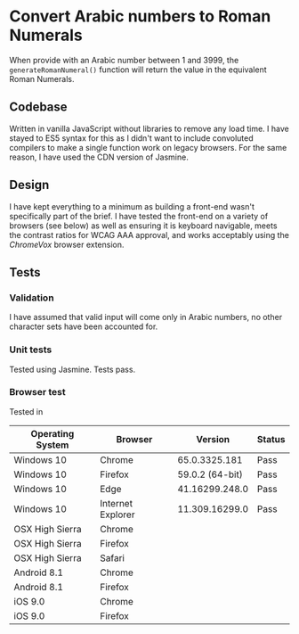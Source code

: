 # Convert Arabic numbers to Roman Numerals

When provide with an Arabic number between 1 and 3999, the `generateRomanNumeral()` function will return the value in the equivalent Roman Numerals.

## Codebase

Written in vanilla JavaScript without libraries to remove any load time.
I have stayed to ES5 syntax for this as I didn't want to include convoluted compilers to make a single function work on legacy browsers. For the same reason, I have used the CDN version of Jasmine.

## Design

I have kept everything to a minimum as building a front-end wasn't specifically part of the brief. I have tested the front-end on a variety of browsers (see below) as well as ensuring it is keyboard navigable, meets the contrast ratios for WCAG AAA approval, and works acceptably using the _ChromeVox_ browser extension.

## Tests

### Validation

I have assumed that valid input will come only in Arabic numbers, no other character sets have been accounted for.

### Unit tests

Tested using Jasmine. Tests pass.

### Browser test

Tested in

| Operating System | Browser           | Version         | Status |
| ---------------- | ----------------- | --------------- | ------ |
| Windows 10       | Chrome            | 65.0.3325.181   | Pass   |
| Windows 10       | Firefox           | 59.0.2 (64-bit) | Pass   |
| Windows 10       | Edge              | 41.16299.248.0  | Pass   |
| Windows 10       | Internet Explorer | 11.309.16299.0  | Pass   |
| OSX High Sierra  | Chrome            |                 |        |
| OSX High Sierra  | Firefox           |                 |        |
| OSX High Sierra  | Safari            |                 |        |
| Android 8.1      | Chrome            |                 |        |
| Android 8.1      | Firefox           |                 |        |
| iOS 9.0          | Chrome            |                 |        |
| iOS 9.0          | Firefox           |                 |        |
